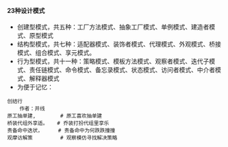 #### 23种设计模式
*  创建型模式，共五种：工厂方法模式、抽象工厂模式、单例模式、建造者模式、原型模式
*  结构型模式，共七种：适配器模式、装饰者模式、代理模式、外观模式、桥接模式、组合模式、享元模式。
*  行为型模式，共十一种：策略模式、模板方法模式、观察者模式、迭代子模式、责任链模式、命令模式、备忘录模式、状态模式、访问者模式、中介者模式、解释器模式
*  为便于记忆：

```text
创结行
    作者：并线
原工抽单建,        # 原工喜欢抽单建
桥装代组外享适。   # 乔装打扮代组里享乐
责备命中迭状，     # 责备命中为何跌跌撞撞
观摩访解策         # 观察模仿寻找解决策略
```
